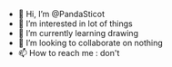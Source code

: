 - 👋 Hi, I’m @PandaSticot
- 👀 I’m interested in lot of things
- 🌱 I’m currently learning drawing
- 💞️ I’m looking to collaborate on nothing
- 📫 How to reach me : don't

<!---
PandaSticot/PandaSticot is a ✨ special ✨ repository because its `README.md` (this file) appears on your GitHub profile.
You can click the Preview link to take a look at your changes.
--->
